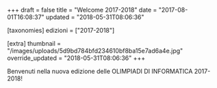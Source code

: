 +++
draft = false
title = "Welcome 2017-2018"
date = "2017-08-01T16:08:37"
updated = "2018-05-31T08:06:36"

[taxonomies]
edizioni = ["2017-2018"]

[extra]
thumbnail = "/images/uploads/5d9bd784bfd234610bf8ba15e7ad6a4e.jpg"
override_updated = "2018-05-31T08:06:36"
+++

Benvenuti nella nuova edizione delle OLIMPIADI DI INFORMATICA 2017-2018!
